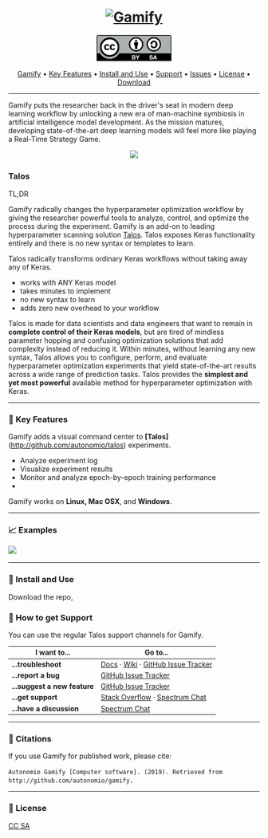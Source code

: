 <h1 align="center">
  <br>
  <a href="http://autonom.io"><img src="https://i.ibb.co/qBsYDf3/gamify-logo.png" alt="Gamify" width="150"></a>
  <br>
</h1>

<p align="center">
  
  <a href="https://mirrors.creativecommons.org/presskit/buttons/88x31/png/by-sa.png">
    <img width=150px src="https://raw.githubusercontent.com/eka-foundation/home/master/images/by-sa.png" alt="License">
  </a>

</p>

<p align="center">
  <a href="#Gamify">Gamify</a> •
  <a href="#Key-Features">Key Features</a> •
  <a href="#Install-and-Use">Install and Use</a> •
  <a href="#Support">Support</a> •
  <a href="https://github.com/autonomio/talos/issues">Issues</a> •
  <a href="#License">License</a> •
  <a href="https://github.com/autonomio/talos/archive/master.zip">Download</a>
</p>
<hr>
<p align="center">
  
Gamify puts the researcher back in the driver's seat in modern deep learning workflow by unlocking a new era of man-machine symbiosis in artificial intelligence model development. As the mission matures, developing state-of-the-art deep learning models will feel more like playing a Real-Time Strategy Game. 
</p>

<p align="center">
<img src='https://i.ibb.co/3NFH646/keras-model-to-talos.gif' width=550px>
</p>

### Talos

TL;DR

Gamify radically changes the hyperparameter optimization workflow by giving the researcher powerful tools to analyze, control, and optimize the process during the experiment. Gamify is an add-on to leading hyperparameter scanning solution [Talos](http://github.com/autonomio/talos). Talos exposes Keras functionality entirely and there is no new syntax or templates to learn. 

Talos radically transforms ordinary Keras workflows without taking away any of Keras.

- works with ANY Keras model
- takes minutes to implement
- no new syntax to learn
- adds zero new overhead to your workflow

Talos is made for data scientists and data engineers that want to remain in **complete control of their Keras models**, but are tired of mindless parameter hopping and confusing optimization solutions that add complexity instead of reducing it. Within minutes, without learning any new syntax, Talos allows you to configure, perform, and evaluate hyperparameter optimization experiments that yield state-of-the-art results across a wide range of prediction tasks. Talos provides the **simplest and yet most powerful** available method for hyperparameter optimization with Keras.

<hr>

### :wrench: Key Features

Gamify adds a visual command center to <strong>[Talos]</strong>(http://github.com/autonomio/talos) experiments.

- Analyze experiment log
- Visualize experiment results
- Monitor and analyze epoch-by-epoch training performance
- 

Gamify works on **Linux, Mac OSX**, and **Windows**.

<hr>

### 📈 Examples


<img src=https://i.ibb.co/VWd8Bhm/Screen-Shot-2019-01-06-at-11-26-32-PM.png>


<hr>

### 💾 Install and Use

Download the repo, 

### 💬 How to get Support

You can use the regular Talos support channels for Gamify.

| I want to...                     | Go to...                                                  |
| -------------------------------- | ---------------------------------------------------------- |
| **...troubleshoot**           | [Docs] · [Wiki] · [GitHub Issue Tracker]                   |
| **...report a bug**           | [GitHub Issue Tracker]                                     |
| **...suggest a new feature**  | [GitHub Issue Tracker]                                     |
| **...get support**            | [Stack Overflow] · [Spectrum Chat]                         |
| **...have a discussion**      | [Spectrum Chat]                                            |

[github issue tracker]: https://github.com/automio/talos/issues
[docs]: https://autonomio.github.io/talos/
[wiki]: https://github.com/autonomio/talos/wiki
[stack overflow]: https://stackoverflow.com/questions/tagged/talos
[spectrum chat]: https://spectrum.chat/talos

<hr>

### 📢 Citations

If you use Gamify for published work, please cite:

`Autonomio Gamify [Computer software]. (2019). Retrieved from http://github.com/autonomio/gamify.`

<hr>

### 📃 License

[CC SA](https://creativecommons.org/licenses/by-sa/4.0/legalcode)
